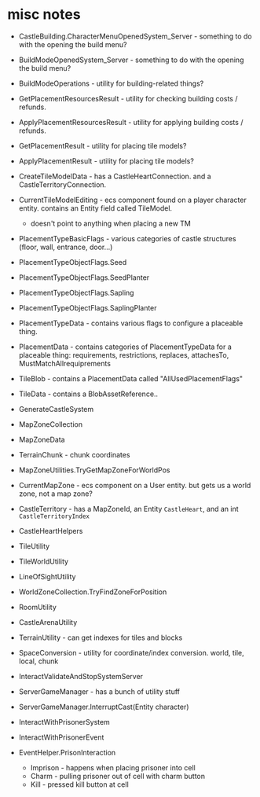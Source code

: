 # misc notes

- CastleBuilding.CharacterMenuOpenedSystem_Server - something to do with the opening the build menu?
- BuildModeOpenedSystem_Server - something to do with the opening the build menu?

- BuildModeOperations - utility for building-related things?

- GetPlacementResourcesResult - utility for checking building costs / refunds.
- ApplyPlacementResourcesResult - utility for applying building costs / refunds.

- GetPlacementResult - utility for placing tile models?
- ApplyPlacementResult - utility for placing tile models?



- CreateTileModelData - has a CastleHeartConnection. and a CastleTerritoryConnection.

- CurrentTileModelEditing - ecs component found on a player character entity. contains an Entity field called TileModel.
  - doesn't point to anything when placing a new TM




- PlacementTypeBasicFlags - various categories of castle structures (floor, wall, entrance, door...)

- PlacementTypeObjectFlags.Seed
- PlacementTypeObjectFlags.SeedPlanter

- PlacementTypeObjectFlags.Sapling
- PlacementTypeObjectFlags.SaplingPlanter

- PlacementTypeData - contains various flags to configure a placeable thing.
- PlacementData - contains categories of PlacementTypeData for a placeable thing: requirements, restrictions, replaces, attachesTo, MustMatchAllrequiprements

- TileBlob - contains a PlacementData called "AllUsedPlacementFlags"
- TileData - contains a BlobAssetReference<TileBlob>..



- GenerateCastleSystem


- MapZoneCollection
- MapZoneData
- TerrainChunk - chunk coordinates

- MapZoneUtilities.TryGetMapZoneForWorldPos


- CurrentMapZone - ecs component on a User entity. but gets us a world zone, not a map zone?

- CastleTerritory - has a MapZoneId, an Entity `CastleHeart`, and an int `CastleTerritoryIndex`

- CastleHeartHelpers


- TileUtility
- TileWorldUtility


- LineOfSightUtility

- WorldZoneCollection.TryFindZoneForPosition

- RoomUtility

- CastleArenaUtility

- TerrainUtility - can get indexes for tiles and blocks

- SpaceConversion - utility for coordinate/index conversion. world, tile, local, chunk


- InteractValidateAndStopSystemServer


- ServerGameManager - has a bunch of utility stuff

- ServerGameManager.InterruptCast(Entity character)

- InteractWithPrisonerSystem
- InteractWithPrisonerEvent
- EventHelper.PrisonInteraction
  - Imprison - happens when placing prisoner into cell
  - Charm - pulling prisoner out of cell with charm button
  - Kill - pressed kill button at cell

